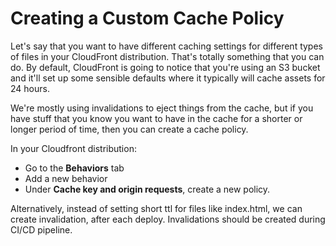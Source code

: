 # Creating a Custom Cache Policy

Let's say that you want to have different caching settings for different types of files in your CloudFront distribution. That's totally something that you can do. By default, CloudFront is going to notice that you're using an S3 bucket and it'll set up some sensible defaults where it typically will cache assets for 24 hours.

We're mostly using invalidations to eject things from the cache, but if you have stuff that you know you want to have in the cache for a shorter or longer period of time, then you can create a cache policy.

In your Cloudfront distribution:

- Go to the **Behaviors** tab
- Add a new behavior
- Under **Cache key and origin requests**, create a new policy.

Alternatively, instead of setting short ttl for files like index.html, we can create invalidation, after each deploy. Invalidations should be created during CI/CD pipeline.
